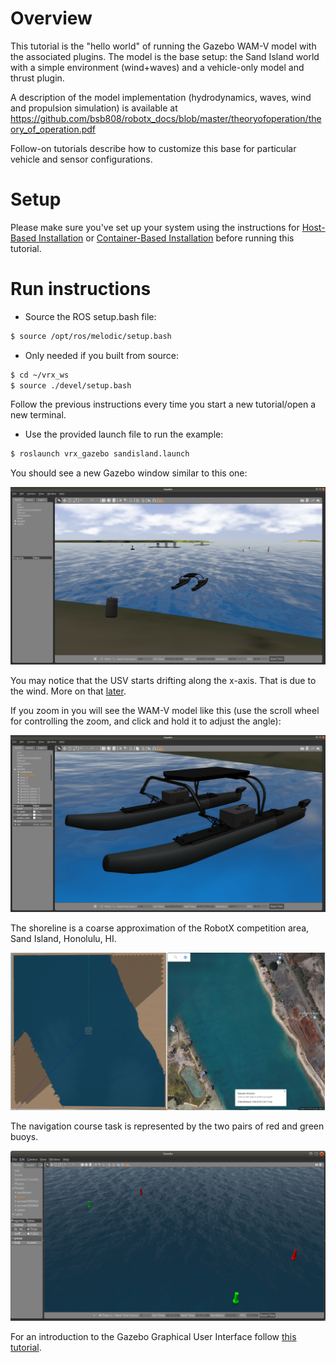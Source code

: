 # Overview

This tutorial is the "hello world" of running the Gazebo WAM-V model with the associated plugins.  The model is the base setup: the Sand Island world with a simple environment (wind+waves) and a vehicle-only model and thrust plugin.

A description of the model implementation (hydrodynamics, waves, wind and propulsion simulation) is available at https://github.com/bsb808/robotx_docs/blob/master/theoryofoperation/theory_of_operation.pdf

Follow-on tutorials describe how to customize this base for particular vehicle and sensor configurations.

# Setup

Please make sure you've set up your system using the instructions for [Host-Based Installation](https://github.com/osrf/vrx/wiki/tutorials-SystemSetupInstall) or [Container-Based Installation](https://github.com/osrf/vrx/wiki/tutorials-SystemSetupDocker) before running this tutorial.

# Run instructions

* Source the ROS setup.bash file:

```bash
$ source /opt/ros/melodic/setup.bash
```

* Only needed if you built from source:

```bash
$ cd ~/vrx_ws
$ source ./devel/setup.bash
```

Follow the previous instructions every time you start a new tutorial/open a new terminal.


* Use the provided launch file to run the example:

```bash
$ roslaunch vrx_gazebo sandisland.launch
```

You should see a new Gazebo window similar to this one:

![Screenshot from 2019-07-19 10-47-27.png](images/653091278-Screenshot%20from%202019-07-19%2010-47-27.png)

You may notice that the USV starts drifting along the x-axis.  That is due to the wind.  More on that [later](https://github.com/osrf/vrx/wiki/tutorials-ChangingPluginParameters).

If you zoom in you will see the WAM-V model like this (use the scroll wheel for controlling the zoom, and click and hold it to adjust the angle):

![Screenshot from 2019-07-19 10-58-18.png](images/942399769-Screenshot%20from%202019-07-19%2010-58-18.png)

The shoreline is a coarse approximation of the RobotX competition area, Sand Island, Honolulu, HI.

![map_colage.png](images/869375701-map_colage.png)

The navigation course task is represented by the two pairs of red and green buoys.

![3195009535-out.png](images/3465846643-3195009535-out.png)

For an introduction to the Gazebo Graphical User Interface follow [this tutorial](http://gazebosim.org/tutorials?cat=guided_b&tut=guided_b2).